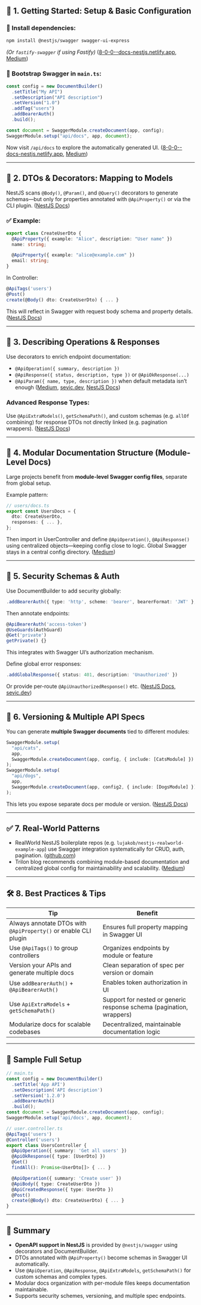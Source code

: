 ## 🚀 1. Getting Started: Setup & Basic Configuration

### 🔧 Install dependencies:

```bash
npm install @nestjs/swagger swagger-ui-express
```

_(Or `fastify-swagger` if using Fastify)_ ([8-0-0--docs-nestjs.netlify.app][1], [Medium][2])

### 🧪 Bootstrap Swagger in `main.ts`:

```ts
const config = new DocumentBuilder()
  .setTitle("My API")
  .setDescription("API description")
  .setVersion("1.0")
  .addTag("users")
  .addBearerAuth()
  .build();

const document = SwaggerModule.createDocument(app, config);
SwaggerModule.setup("api/docs", app, document);
```

Now visit `/api/docs` to explore the automatically generated UI. ([8-0-0--docs-nestjs.netlify.app][1], [Medium][3])

---

## 🧷 2. DTOs & Decorators: Mapping to Models

NestJS scans `@Body()`, `@Param()`, and `@Query()` decorators to generate schemas—but only for properties annotated with `@ApiProperty()` or via the CLI plugin. ([NestJS Docs][4])

### ✅ Example:

```ts
export class CreateUserDto {
  @ApiProperty({ example: "Alice", description: "User name" })
  name: string;

  @ApiProperty({ example: "alice@example.com" })
  email: string;
}
```

In Controller:

```ts
@ApiTags('users')
@Post()
create(@Body() dto: CreateUserDto) { ... }
```

This will reflect in Swagger with request body schema and property details. ([NestJS Docs][5])

---

## 🧠 3. Describing Operations & Responses

Use decorators to enrich endpoint documentation:

- `@ApiOperation({ summary, description })`
- `@ApiResponse({ status, description, type })` or `@ApiOkResponse(...)`
- `@ApiParam({ name, type, description })` when default metadata isn’t enough ([Medium][6], [sevic.dev][7], [NestJS Docs][5])

### Advanced Response Types:

Use `@ApiExtraModels()`, `getSchemaPath()`, and custom schemas (e.g. `allOf` combining) for response DTOs not directly linked (e.g. pagination wrappers). ([NestJS Docs][5])

---

## 🧩 4. Modular Documentation Structure (Module-Level Docs)

Large projects benefit from **module-level Swagger config files**, separate from global setup.

Example pattern:

```ts
// users/docs.ts
export const UsersDocs = {
  dto: CreateUserDto,
  responses: { ... },
};
```

Then import in UserController and define `@ApiOperation()`, `@ApiResponse()` using centralized objects—keeping config close to logic. Global Swagger stays in a central config directory. ([Medium][8])

---

## 🧷 5. Security Schemas & Auth

Use DocumentBuilder to add security globally:

```ts
.addBearerAuth({ type: 'http', scheme: 'bearer', bearerFormat: 'JWT' }, 'access-token')
```

Then annotate endpoints:

```ts
@ApiBearerAuth('access-token')
@UseGuards(AuthGuard)
@Get('private')
getPrivate() {}
```

This integrates with Swagger UI’s authorization mechanism.

Define global error responses:

```ts
.addGlobalResponse({ status: 401, description: 'Unauthorized' })
```

Or provide per-route `@ApiUnauthorizedResponse()` etc. ([NestJS Docs][9], [sevic.dev][7])

---

## 🧪 6. Versioning & Multiple API Specs

You can generate **multiple Swagger documents** tied to different modules:

```ts
SwaggerModule.setup(
  "api/cats",
  app,
  SwaggerModule.createDocument(app, config, { include: [CatsModule] })
);
SwaggerModule.setup(
  "api/dogs",
  app,
  SwaggerModule.createDocument(app, config2, { include: [DogsModule] })
);
```

This lets you expose separate docs per module or version. ([NestJS Docs][10])

---

## ✅ 7. Real-World Patterns

- RealWorld NestJS boilerplate repos (e.g. `lujakob/nestjs-realworld-example-app`) use Swagger integration systematically for CRUD, auth, pagination. ([github.com][11])
- Trilon blog recommends combining module-based documentation and centralized global config for maintainability and scalability. ([Medium][8])

---

## 🛠 8. Best Practices & Tips

| Tip                                                             | Benefit                                                              |
| --------------------------------------------------------------- | -------------------------------------------------------------------- |
| Always annotate DTOs with `@ApiProperty()` or enable CLI plugin | Ensures full property mapping in Swagger UI                          |
| Use `@ApiTags()` to group controllers                           | Organizes endpoints by module or feature                             |
| Version your APIs and generate multiple docs                    | Clean separation of spec per version or domain                       |
| Use `addBearerAuth()` + `@ApiBearerAuth()`                      | Enables token authorization in UI                                    |
| Use `ApiExtraModels` + `getSchemaPath()`                        | Support for nested or generic response schema (pagination, wrappers) |
| Modularize docs for scalable codebases                          | Decentralized, maintainable documentation logic                      |

---

## 🧾 Sample Full Setup

```ts
// main.ts
const config = new DocumentBuilder()
  .setTitle('App API')
  .setDescription('API description')
  .setVersion('1.2.0')
  .addBearerAuth()
  .build();
const document = SwaggerModule.createDocument(app, config);
SwaggerModule.setup('api/docs', app, document);

// user.controller.ts
@ApiTags('users')
@Controller('users')
export class UsersController {
  @ApiOperation({ summary: 'Get all users' })
  @ApiOkResponse({ type: [UserDto] })
  @Get()
  findAll(): Promise<UserDto[]> { ... }

  @ApiOperation({ summary: 'Create user' })
  @ApiBody({ type: CreateUserDto })
  @ApiCreatedResponse({ type: UserDto })
  @Post()
  create(@Body() dto: CreateUserDto) { ... }
}
```

---

## 🧠 Summary

- **OpenAPI support in NestJS** is provided by `@nestjs/swagger` using decorators and DocumentBuilder.
- DTOs annotated with `@ApiProperty()` become schemas in Swagger UI automatically.
- Use `@ApiOperation`, `@ApiResponse`, `@ApiExtraModels`, `getSchemaPath()` for custom schemas and complex types.
- Modular docs organization with per-module files keeps documentation maintainable.
- Supports security schemes, versioning, and multiple spec endpoints.

[1]: https://8-0-0--docs-nestjs.netlify.app/openapi/introduction?utm_source=chatgpt.com "OpenAPI (Swagger) | NestJS - A progressive Node.js framework"
[2]: https://medium.com/%40metesayan/how-to-document-your-nestjs-apis-with-swagger-42bdefd13698?utm_source=chatgpt.com "How to Document Your NestJS APIs with Swagger | by Mete Sayan"
[3]: https://medium.com/%40pat.vishad/building-robust-openapi-documentation-in-nestjs-best-practices-and-advanced-examples-324bc6b8a140?utm_source=chatgpt.com "Building Robust OpenAPI Documentation in NestJS: Best Practices ..."
[4]: https://docs.nestjs.com/openapi/types-and-parameters?utm_source=chatgpt.com "Types and Parameters - OpenAPI | NestJS - A progressive Node.js ..."
[5]: https://docs.nestjs.com/openapi/operations?utm_source=chatgpt.com "Operations - OpenAPI | NestJS - A progressive Node.js framework"
[6]: https://rehmat-sayany.medium.com/integrating-swagger-with-nestjs-a-step-by-step-guide-abd532743c43?utm_source=chatgpt.com "Integrating Swagger with NestJS: A Step-by-Step Guide"
[7]: https://sevic.dev/notes/swagger-openapi-docs-nestjs/?utm_source=chatgpt.com "Documenting REST APIs with OpenAPI specs (NestJS/Swagger)"
[8]: https://medium.com/%40patrick.cunha336/documenting-apis-in-nestjs-with-swagger-a-modular-approach-92e777594eaf?utm_source=chatgpt.com "Documenting APIs in NestJS with Swagger: A Modular Approach"
[9]: https://docs.nestjs.com/openapi/other-features?utm_source=chatgpt.com "Other features - OpenAPI | NestJS - A progressive Node.js framework"
[10]: https://docs.nestjs.com/openapi/introduction?utm_source=chatgpt.com "OpenAPI (Swagger) | NestJS - A progressive Node.js framework"
[11]: https://github.com/adr1enbe4udou1n/nestjs-realworld-example-app?utm_source=chatgpt.com "adr1enbe4udou1n/nestjs-realworld-example-app - GitHub"
